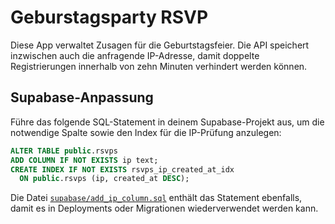 # Geburstagsparty RSVP

Diese App verwaltet Zusagen für die Geburtstagsfeier. Die API speichert inzwischen auch die anfragende IP-Adresse, damit doppelte Registrierungen innerhalb von zehn Minuten verhindert werden können.

## Supabase-Anpassung

Führe das folgende SQL-Statement in deinem Supabase-Projekt aus, um die notwendige Spalte sowie den Index für die IP-Prüfung anzulegen:

```sql
ALTER TABLE public.rsvps
ADD COLUMN IF NOT EXISTS ip text;
CREATE INDEX IF NOT EXISTS rsvps_ip_created_at_idx
  ON public.rsvps (ip, created_at DESC);
```

Die Datei [`supabase/add_ip_column.sql`](supabase/add_ip_column.sql) enthält das Statement ebenfalls, damit es in Deployments oder Migrationen wiederverwendet werden kann.
